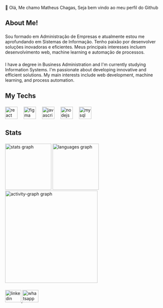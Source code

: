 <p align="left">👋 Olá, Me chamo Matheus Chagas, Seja bem vindo ao meu perfil do Github</p>

###

<h2 align="left">About Me!</h2>

###

<p align="left">Sou formado em Administração de Empresas e atualmente estou me aprofundando em Sistemas de Informação. Tenho paixão por desenvolver soluções inovadoras e eficientes. Meus principais interesses incluem desenvolvimento web, machine learning e automação de processos.</p>

###

<p align="left">I have a degree in Business Administration and I'm currently studying Information Systems. I'm passionate about developing innovative and efficient solutions. My main interests include web development, machine learning, and process automation.</p>

###

<h2 align="left">My Techs</h2>

###

<div align="left">
  <img src="https://skillicons.dev/icons?i=react" height="40" alt="react logo"  />
  <img width="12" />
  <img src="https://skillicons.dev/icons?i=figma" height="40" alt="figma logo"  />
  <img width="12" />
  <img src="https://skillicons.dev/icons?i=js" height="40" alt="javascript logo"  />
  <img width="12" />
  <img src="https://skillicons.dev/icons?i=nodejs" height="40" alt="nodejs logo"  />
  <img width="12" />
  <img src="https://skillicons.dev/icons?i=mysql" height="40" alt="mysql logo"  />
</div>

###

<h2 align="left">Stats</h2>

###

<div align="left">
  <img src="https://github-readme-stats.vercel.app/api?username=MatheusChagas123&hide_title=false&hide_rank=false&show_icons=true&include_all_commits=true&count_private=true&disable_animations=false&theme=aura&locale=en&hide_border=false&order=1" height="150" alt="stats graph"  />
  <img src="https://github-readme-stats.vercel.app/api/top-langs?username=MatheusChagas123&locale=en&hide_title=false&layout=compact&card_width=320&langs_count=5&theme=aura&hide_border=false&order=2" height="150" alt="languages graph"  />
  <img src="https://github-readme-activity-graph.vercel.app/graph?username=MatheusChagas123&radius=16&theme=elegant&area=true&order=5&bg_color=696967&line=ccff33&point=87ceeb&title_color=fff&area_color=ffff&color=ffff" height="300" alt="activity-graph graph"  />
</div>

###

<div align="left">
  <a href="https://www.linkedin.com/in/matheus-chagas-a58201216/" target="_blank">
    <img src="https://raw.githubusercontent.com/maurodesouza/profile-readme-generator/master/src/assets/icons/social/linkedin/default.svg" width="52" height="40" alt="linkedin logo"  />
  </a>
  <a href="https://w.app/2FvRKz" target="_blank">
    <img src="https://raw.githubusercontent.com/maurodesouza/profile-readme-generator/master/src/assets/icons/social/whatsapp/default.svg" width="52" height="40" alt="whatsapp logo"  />
  </a>
</div>

###
